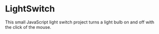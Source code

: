 # LightSwitch
This small JavaScript light switch project turns a light bulb on and off with the click of the mouse.
